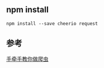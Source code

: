## npm install

```
npm install --save cheerio request
```

## 参考

[手牵手教你做爬虫](http://blog.csdn.net/yezhenxu1992/article/details/50820629)<br>